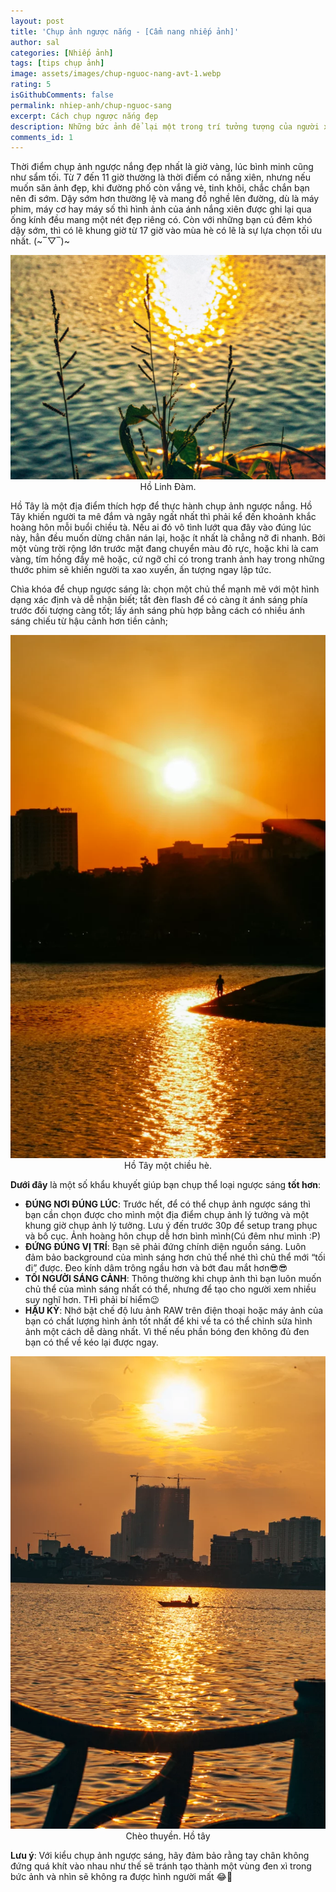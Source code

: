 ```yaml
---
layout: post
title: 'Chụp ảnh ngược nắng - [Cẩm nang nhiếp ảnh]'
author: sal
categories: [Nhiếp ảnh]
tags: [tips chụp ảnh]
image: assets/images/chup-nguoc-nang-avt-1.webp
rating: 5
isGithubComments: false
permalink: nhiep-anh/chup-nguoc-sang
excerpt: Cách chụp ngược nắng đẹp
description: Những bức ảnh để lại một trong trí tưởng tượng của người xem một khung cảnh huyền ảo.
comments_id: 1
---
```


Thời điểm chụp ảnh ngược nắng đẹp nhất là giờ vàng, lúc bình minh cũng như sẩm tối. Từ 7 đến 11 giờ thường là thời điểm có nắng xiên, nhưng nếu muốn săn ảnh đẹp, khi đường phố còn vắng vẻ, tinh khôi, chắc chắn bạn nên đi sớm. Dậy sớm hơn thường lệ và mang đồ nghề lên đường, dù là máy phim, máy cơ hay máy số thì hình ảnh của ánh nắng xiên được ghi lại qua ống kính đều mang một nét đẹp riêng có. Còn với những bạn cú đêm khó dậy sớm, thì có lẽ khung giờ từ 17 giờ vào mùa hè có lẽ là sự lựa chọn tối ưu nhất. (~‾▽‾)~<br>
<p style="text-align:center; ">
  <img id="imagesblog-02" src="../../assets/images/IMG_4009_resize-1024x729.webp" alt="Nikon D600 Dynamic Range">
  Hồ Linh Đàm.
</p>
Hồ Tây là một địa điểm thích hợp để thực hành chụp ảnh ngược nắng. Hồ Tây khiến người ta mê đắm và ngây ngất nhất thì phải kể đến khoảnh khắc hoàng hôn mỗi buổi chiều tà. Nếu ai đó vô tình lướt qua đây vào đúng lúc này, hẳn đều muốn dừng chân nán lại, hoặc ít nhất là chẳng nỡ đi nhanh. Bởi một vùng trời rộng lớn trước mặt đang chuyển màu đỏ rực, hoặc khi là cam vàng, tím hồng đầy mê hoặc, cứ ngỡ chỉ có trong tranh ảnh hay trong những thước phim sẽ khiến người ta xao xuyến, ấn tượng ngay lập tức.

Chìa khóa để chụp ngược sáng là: chọn một chủ thể mạnh mẽ với một hình dạng xác định và dễ nhận biết; tắt đèn flash để có càng ít ánh sáng phía trước đối tượng càng tốt; lấy ánh sáng phù hợp bằng cách có nhiều ánh sáng chiếu từ hậu cảnh hơn tiền cảnh;

<p style="text-align:center; ">
  <img id="imagesblog-02" src="../../assets/images/IMG_8847_resize-617x1024.webp" alt="Nikon D600 Dynamic Range"><br>
  Hồ Tây một chiều hè.
</p>
<b>Dưới đây</b> là một số khẩu khuyết giúp bạn chụp thể loại ngược sáng <b>tốt hơn</b>:
<ul>
  <li><b>ĐÚNG NƠI ĐÚNG LÚC</b>: Trước hết, để có thể chụp ảnh ngược sáng thì bạn cần chọn được cho mình một địa điểm chụp ảnh lý tưởng và một khung giờ chụp ảnh lý tưởng. Lưu ý đến trước 30p để setup trang phục và bố cục. Ảnh hoàng hôn chụp dễ hơn bình mình(Cú đêm như mình :P)</li>
  <li><b>ĐỨNG ĐÚNG VỊ TRÍ</b>: Bạn sẽ phải đứng chính diện nguồn sáng. Luôn đảm bảo background của mình sáng hơn chủ thể nhé thì chủ thể mới “tối đi” được. Đeo kính dâm trông ngầu hơn và bớt đau mắt hơn😎😎</li>
    <li><b>TỐI NGƯỜI SÁNG CẢNH</b>: Thông thường khi chụp ảnh thì bạn luôn muốn chủ thể của mình sáng nhất có thể, nhưng để tạo cho người xem nhiều suy nghĩ hơn. THì phải bí hiểm😉 </li>
        <li><b>HẬU KỲ</b>: Nhớ bật chế độ lưu ảnh RAW trên điện thoại hoặc máy ảnh của bạn có chất lượng hình ảnh tốt nhất để khi về ta có thể chỉnh sửa hình ảnh một cách dễ dàng nhất. Vì thế nếu phần bóng đen không đủ đen bạn có thể về kéo lại được ngay.</li>
</ul>

<p style="text-align:center; ">
  <img id="imagesblog-03"
  src="../../assets/images/IMG_4740_resize-682x1024.webp" alt="Chèo thuyền. Hồ tây">
  Chèo thuyền. Hồ tây
</p>

<b>Lưu ý</b>: Với kiểu chụp ảnh ngược sáng, hãy đảm bảo rằng tay chân không đứng quá khít vào nhau như thế sẽ tránh tạo thành một vùng đen xì trong bức ảnh và nhìn sẽ không ra được hình người mất 😂🤣
